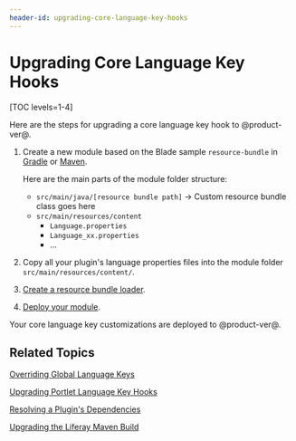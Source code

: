 ```yaml
---
header-id: upgrading-core-language-key-hooks
---
```


# Upgrading Core Language Key Hooks

[TOC levels=1-4]

Here are the steps for upgrading a core language key hook to @product-ver@. 

1.  Create a new module based on the Blade sample `resource-bundle` in 
    [Gradle](https://github.com/liferay/liferay-blade-samples/tree/7.1/gradle/extensions/resource-bundle)
    or [Maven](https://github.com/liferay/liferay-blade-samples/tree/7.1/maven/extensions/resource-bundle). 

    Here are the main parts of the module folder structure:

    - `src/main/java/[resource bundle path]` &rarr; Custom resource bundle class goes here 
    -  `src/main/resources/content`
        - `Language.properties`
        - `Language_xx.properties`
        - ...

2.  Copy all your plugin's language properties files into the module
    folder `src/main/resources/content/`.

3.  [Create a resource bundle loader](/docs/7-1/tutorials/-/knowledge_base/t/overriding-global-language-keys#create-a-resource-bundle-service-component). 

4.  [Deploy your module](/docs/7-1/tutorials/-/knowledge_base/t/starting-module-development#building-and-deploying-a-module). 

Your core language key customizations are deployed to @product-ver@. 

## Related Topics

[Overriding Global Language Keys](/docs/7-1/tutorials/-/knowledge_base/t/overriding-global-language-keys)

[Upgrading Portlet Language Key Hooks](/docs/7-1/tutorials/-/knowledge_base/t/upgrading-portlet-language-key-hooks)

[Resolving a Plugin's Dependencies](/docs/7-1/tutorials/-/knowledge_base/t/resolving-a-plugins-dependencies)

[Upgrading the Liferay Maven Build](/docs/7-1/tutorials/-/knowledge_base/t/upgrading-the-liferay-maven-build)     
